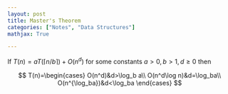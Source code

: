```yaml
---
layout: post
title: Master's Theorem
categories: ["Notes", "Data Structures"]
mathjax: True

---
```


If $T(n)=aT(\lceil n/b\rceil)+O(n^d)$ for some constants $a>0,b>1,d\ge 0$ then

$$
T(n)=\begin{cases}
O(n^d)&d>\log_b a\\
O(n^d\log n)&d=\log_ba\\
O(n^{\log_ba})&d<\log_ba
\end{cases}
$$
